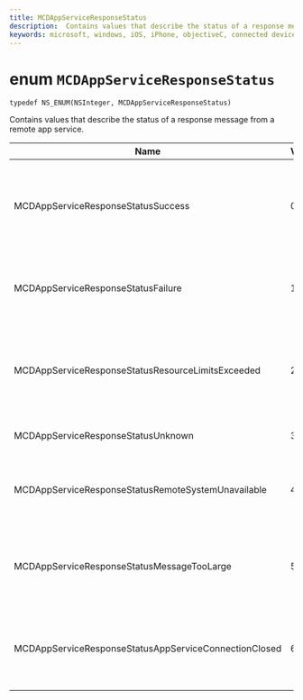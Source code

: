 ```yaml
---
title: MCDAppServiceResponseStatus
description:  Contains values that describe the status of a response message from a remote app service.
keywords: microsoft, windows, iOS, iPhone, objectiveC, connected devices, Project Rome
---
```


# enum `MCDAppServiceResponseStatus`

```
typedef NS_ENUM(NSInteger, MCDAppServiceResponseStatus)
```

Contains values that describe the status of a response message from a remote app service.

|Name         | Value  | Description    |                           
|--------|-------------|-----|
|MCDAppServiceResponseStatusSuccess |0| The app service successfully received and processed the message.|
|MCDAppServiceResponseStatusFailure |1| The app service failed to receive and process the message.|
|MCDAppServiceResponseStatusResourceLimitsExceeded |2| The app service exited because not enough resources were available.|
|MCDAppServiceResponseStatusUnknown |3| An unknown error occurred.|
|MCDAppServiceResponseStatusRemoteSystemUnavailable |4| The device to which the message was sent is not available.|
|MCDAppServiceResponseStatusMessageTooLarge |5| The app service failed to process the message because it is too large.|
|MCDAppServiceResponseStatusAppServiceConnectionClosed|6| The app service connection was closed before a response was sent.|